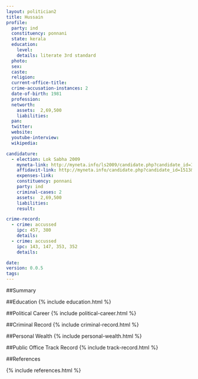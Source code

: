 ```yaml
---
layout: politician2
title: Hussain
profile: 
  party: ind
  constituency: ponnani
  state: kerala
  education: 
    level: 
    details: literate 3rd standard
  photo: 
  sex: 
  caste: 
  religion: 
  current-office-title: 
  crime-accusation-instances: 2
  date-of-birth: 1981
  profession: 
  networth: 
    assets:  2,69,500
    liabilities: 
  pan: 
  twitter: 
  website: 
  youtube-interview: 
  wikipedia: 

candidature: 
  - election: Lok Sabha 2009
    myneta-link: http://myneta.info/ls2009/candidate.php?candidate_id=1513
    affidavit-link: http://myneta.info/candidate.php?candidate_id=1513&scan=original
    expenses-link: 
    constituency: ponnani 
    party: ind
    criminal-cases: 2
    assets:  2,69,500
    liabilities: 
    result:  

crime-record: 
  - crime: accussed
    ipc: 457, 380
    details:    
  - crime: accussed
    ipc: 143, 147, 353, 352
    details:    

date: 
version: 0.0.5
tags: 
---
```

##Summary


##Education
{% include education.html %}


##Political Career
{% include political-career.html %}


##Criminal Record
{% include criminal-record.html %}


##Personal Wealth
{% include personal-wealth.html %}


##Public Office Track Record
{% include track-record.html %}


##References


{% include references.html %}